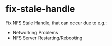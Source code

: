 # fix-stale-handle
Fix NFS Stale Handle, that can occur due to e.g.:
- Networking Problems
- NFS Server Restarting/Rebooting
